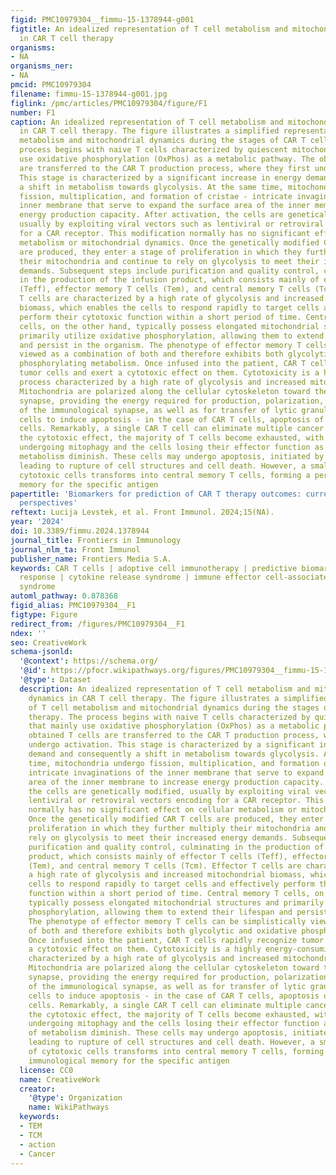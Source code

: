```yaml
---
figid: PMC10979304__fimmu-15-1378944-g001
figtitle: An idealized representation of T cell metabolism and mitochondrial dynamics
  in CAR T cell therapy
organisms:
- NA
organisms_ner:
- NA
pmcid: PMC10979304
filename: fimmu-15-1378944-g001.jpg
figlink: /pmc/articles/PMC10979304/figure/F1
number: F1
caption: An idealized representation of T cell metabolism and mitochondrial dynamics
  in CAR T cell therapy. The figure illustrates a simplified representation of T cell
  metabolism and mitochondrial dynamics during the stages of CAR T cell therapy. The
  process begins with naive T cells characterized by quiescent mitochondria that mainly
  use oxidative phosphorylation (OxPhos) as a metabolic pathway. The obtained T cells
  are transferred to the CAR T production process, where they first undergo activation.
  This stage is characterized by a significant increase in energy demand and consequently
  a shift in metabolism towards glycolysis. At the same time, mitochondria undergo
  fission, multiplication, and formation of cristae - intricate invaginations of the
  inner membrane that serve to expand the surface area of the inner membrane to increase
  energy production capacity. After activation, the cells are genetically modified,
  usually by exploiting viral vectors such as lentiviral or retroviral vectors encoding
  for a CAR receptor. This modification normally has no significant effect on cellular
  metabolism or mitochondrial dynamics. Once the genetically modified CAR T cells
  are produced, they enter a stage of proliferation in which they further multiply
  their mitochondria and continue to rely on glycolysis to meet their increased energy
  demands. Subsequent steps include purification and quality control, culminating
  in the production of the infusion product, which consists mainly of effector T cells
  (Teff), effector memory T cells (Tem), and central memory T cells (Tcm). Effector
  T cells are characterized by a high rate of glycolysis and increased mitochondrial
  biomass, which enables the cells to respond rapidly to target cells and effectively
  perform their cytotoxic function within a short period of time. Central memory T
  cells, on the other hand, typically possess elongated mitochondrial structures and
  primarily utilize oxidative phosphorylation, allowing them to extend their lifespan
  and persist in the organism. The phenotype of effector memory T cells can be simplistically
  viewed as a combination of both and therefore exhibits both glycolytic and oxidative
  phosphorylating metabolism. Once infused into the patient, CAR T cells rapidly recognize
  tumor cells and exert a cytotoxic effect on them. Cytotoxicity is a highly energy-consuming
  process characterized by a high rate of glycolysis and increased mitochondrial biomass.
  Mitochondria are polarized along the cellular cytoskeleton toward the immunological
  synapse, providing the energy required for production, polarization, and formation
  of the immunological synapse, as well as for transfer of lytic granules into target
  cells to induce apoptosis - in the case of CAR T cells, apoptosis of target cancer
  cells. Remarkably, a single CAR T cell can eliminate multiple cancer cells. Following
  the cytotoxic effect, the majority of T cells become exhausted, with mitochondria
  undergoing mitophagy and the cells losing their effector function as all types of
  metabolism diminish. These cells may undergo apoptosis, initiated by the mitochondria,
  leading to rupture of cell structures and cell death. However, a small subset of
  cytotoxic cells transforms into central memory T cells, forming a permanent immunological
  memory for the specific antigen
papertitle: 'Biomarkers for prediction of CAR T therapy outcomes: current and future
  perspectives'
reftext: Lucija Levstek, et al. Front Immunol. 2024;15(NA).
year: '2024'
doi: 10.3389/fimmu.2024.1378944
journal_title: Frontiers in Immunology
journal_nlm_ta: Front Immunol
publisher_name: Frontiers Media S.A.
keywords: CAR T cells | adoptive cell immunotherapy | predictive biomarkers | therapeutic
  response | cytokine release syndrome | immune effector cell-associated neurotoxicity
  syndrome
automl_pathway: 0.878368
figid_alias: PMC10979304__F1
figtype: Figure
redirect_from: /figures/PMC10979304__F1
ndex: ''
seo: CreativeWork
schema-jsonld:
  '@context': https://schema.org/
  '@id': https://pfocr.wikipathways.org/figures/PMC10979304__fimmu-15-1378944-g001.html
  '@type': Dataset
  description: An idealized representation of T cell metabolism and mitochondrial
    dynamics in CAR T cell therapy. The figure illustrates a simplified representation
    of T cell metabolism and mitochondrial dynamics during the stages of CAR T cell
    therapy. The process begins with naive T cells characterized by quiescent mitochondria
    that mainly use oxidative phosphorylation (OxPhos) as a metabolic pathway. The
    obtained T cells are transferred to the CAR T production process, where they first
    undergo activation. This stage is characterized by a significant increase in energy
    demand and consequently a shift in metabolism towards glycolysis. At the same
    time, mitochondria undergo fission, multiplication, and formation of cristae -
    intricate invaginations of the inner membrane that serve to expand the surface
    area of the inner membrane to increase energy production capacity. After activation,
    the cells are genetically modified, usually by exploiting viral vectors such as
    lentiviral or retroviral vectors encoding for a CAR receptor. This modification
    normally has no significant effect on cellular metabolism or mitochondrial dynamics.
    Once the genetically modified CAR T cells are produced, they enter a stage of
    proliferation in which they further multiply their mitochondria and continue to
    rely on glycolysis to meet their increased energy demands. Subsequent steps include
    purification and quality control, culminating in the production of the infusion
    product, which consists mainly of effector T cells (Teff), effector memory T cells
    (Tem), and central memory T cells (Tcm). Effector T cells are characterized by
    a high rate of glycolysis and increased mitochondrial biomass, which enables the
    cells to respond rapidly to target cells and effectively perform their cytotoxic
    function within a short period of time. Central memory T cells, on the other hand,
    typically possess elongated mitochondrial structures and primarily utilize oxidative
    phosphorylation, allowing them to extend their lifespan and persist in the organism.
    The phenotype of effector memory T cells can be simplistically viewed as a combination
    of both and therefore exhibits both glycolytic and oxidative phosphorylating metabolism.
    Once infused into the patient, CAR T cells rapidly recognize tumor cells and exert
    a cytotoxic effect on them. Cytotoxicity is a highly energy-consuming process
    characterized by a high rate of glycolysis and increased mitochondrial biomass.
    Mitochondria are polarized along the cellular cytoskeleton toward the immunological
    synapse, providing the energy required for production, polarization, and formation
    of the immunological synapse, as well as for transfer of lytic granules into target
    cells to induce apoptosis - in the case of CAR T cells, apoptosis of target cancer
    cells. Remarkably, a single CAR T cell can eliminate multiple cancer cells. Following
    the cytotoxic effect, the majority of T cells become exhausted, with mitochondria
    undergoing mitophagy and the cells losing their effector function as all types
    of metabolism diminish. These cells may undergo apoptosis, initiated by the mitochondria,
    leading to rupture of cell structures and cell death. However, a small subset
    of cytotoxic cells transforms into central memory T cells, forming a permanent
    immunological memory for the specific antigen
  license: CC0
  name: CreativeWork
  creator:
    '@type': Organization
    name: WikiPathways
  keywords:
  - TEM
  - TCM
  - action
  - Cancer
---
```

